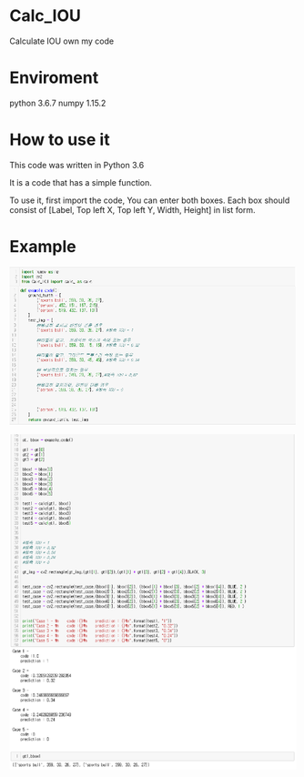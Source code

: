 # Calc_IOU
Calculate IOU own my code

# Enviroment

python 3.6.7
numpy 1.15.2


# How to use it

This code was written in Python 3.6

It is a code that has a simple function.

To use it, first import the code,
You can enter both boxes.
Each box should consist of [Label, Top left X, Top left Y, Width, Height] in list form.

# Example

![Example1](./Example_Image/1.png)

![Example2](./Example_Image/2.png)
